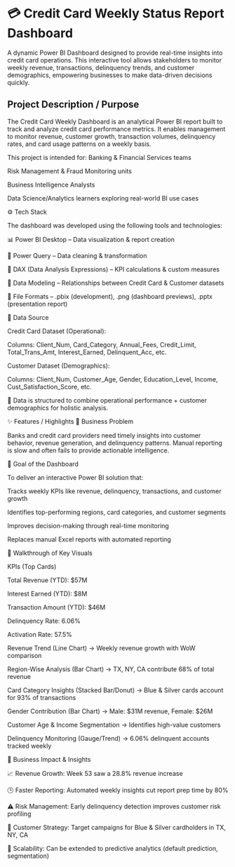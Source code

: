 # 💳 Credit Card Weekly Status Report Dashboard

A dynamic Power BI Dashboard designed to provide real-time insights into credit card operations. This interactive tool allows stakeholders to monitor weekly revenue, transactions, delinquency trends, and customer demographics, empowering businesses to make data-driven decisions quickly.

## Project Description / Purpose

The Credit Card Weekly Dashboard is an analytical Power BI report built to track and analyze credit card performance metrics. It enables management to monitor revenue, customer growth, transaction volumes, delinquency rates, and card usage patterns on a weekly basis.

This project is intended for:
Banking & Financial Services teams

Risk Management & Fraud Monitoring units

Business Intelligence Analysts

Data Science/Analytics learners exploring real-world BI use cases

⚙️ Tech Stack

The dashboard was developed using the following tools and technologies:

📊 Power BI Desktop – Data visualization & report creation

📂 Power Query – Data cleaning & transformation

🧠 DAX (Data Analysis Expressions) – KPI calculations & custom measures

📝 Data Modeling – Relationships between Credit Card & Customer datasets

📁 File Formats – .pbix (development), .png (dashboard previews), .pptx (presentation report)

📂 Data Source

Credit Card Dataset (Operational):

Columns: Client_Num, Card_Category, Annual_Fees, Credit_Limit, Total_Trans_Amt, Interest_Earned, Delinquent_Acc, etc.

Customer Dataset (Demographics):

Columns: Client_Num, Customer_Age, Gender, Education_Level, Income, Cust_Satisfaction_Score, etc.

📌 Data is structured to combine operational performance + customer demographics for holistic analysis.

✨ Features / Highlights
🔹 Business Problem

Banks and credit card providers need timely insights into customer behavior, revenue generation, and delinquency patterns. Manual reporting is slow and often fails to provide actionable intelligence.

🔹 Goal of the Dashboard

To deliver an interactive Power BI solution that:

Tracks weekly KPIs like revenue, delinquency, transactions, and customer growth

Identifies top-performing regions, card categories, and customer segments

Improves decision-making through real-time monitoring

Replaces manual Excel reports with automated reporting

🔹 Walkthrough of Key Visuals

KPIs (Top Cards)

Total Revenue (YTD): $57M

Interest Earned (YTD): $8M

Transaction Amount (YTD): $46M

Delinquency Rate: 6.06%

Activation Rate: 57.5%

Revenue Trend (Line Chart) → Weekly revenue growth with WoW comparison

Region-Wise Analysis (Bar Chart) → TX, NY, CA contribute 68% of total revenue

Card Category Insights (Stacked Bar/Donut) → Blue & Silver cards account for 93% of transactions

Gender Contribution (Bar Chart) → Male: $31M revenue, Female: $26M

Customer Age & Income Segmentation → Identifies high-value customers

Delinquency Monitoring (Gauge/Trend) → 6.06% delinquent accounts tracked weekly

🔹 Business Impact & Insights

📈 Revenue Growth: Week 53 saw a 28.8% revenue increase

🕒 Faster Reporting: Automated weekly insights cut report prep time by 80%

⚠️ Risk Management: Early delinquency detection improves customer risk profiling

🎯 Customer Strategy: Target campaigns for Blue & Silver cardholders in TX, NY, CA

🔮 Scalability: Can be extended to predictive analytics (default prediction, segmentation)
